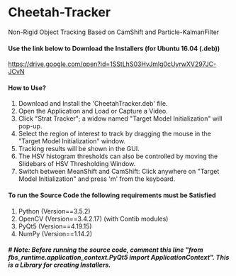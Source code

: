 # Cheetah-Tracker
Non-Rigid  Object  Tracking  Based  on  CamShift  and  Particle-KalmanFilter

#### Use the link below to Download the Installers (for Ubuntu 16.04 (.deb)) 

https://drive.google.com/open?id=1SStLhS03HvJmlg0cUyrwXV297JC-JCvN

#### How to Use?

   1. Download and Install the 'CheetahTracker.deb' file.
   2. Open the Application and Load or Capture a Video.
   3. Click "Strat Tracker"; a widow named "Target Model Initialization" will pop-up. 
   4. Select the region of interest to track by dragging the mouse in the "Target Model Initialization" window.
   5. Tracking results will be shown in the GUI.
   6. The HSV histogram thresholds can also be controlled by moving the Slidebars of HSV Thresholding Window.
   7. Switch between MeanShift and CamShift: Click anywhere on "Target Model Initialization" and press 'm' from the keyboard.

#### To run the Source Code the following requirements must be Satisfied

  1. Python (Version==3.5.2)
  2. OpenCV (Version==3.4.2.17) (with Contib modules)
  3. PyQt5 (Version==4.19.15)
  4. NumPy (Version==1.14.2)
  
##### # Note: Before running the source code, comment this line "from fbs_runtime.application_context.PyQt5 import ApplicationContext". This is a Library for creating Installers.
